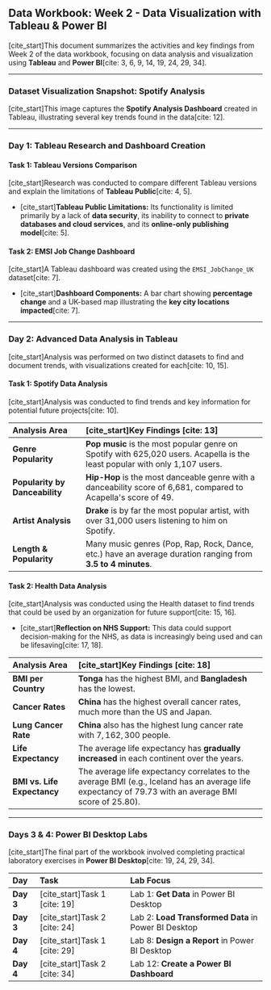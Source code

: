 ## Data Workbook: Week 2 - Data Visualization with Tableau & Power BI

[cite\_start]This document summarizes the activities and key findings from Week 2 of the data workbook, focusing on data analysis and visualization using **Tableau** and **Power BI**[cite: 3, 6, 9, 14, 19, 24, 29, 34].

-----

### Dataset Visualization Snapshot: Spotify Analysis

[cite\_start]This image captures the **Spotify Analysis Dashboard** created in Tableau, illustrating several key trends found in the data[cite: 12].

-----

### Day 1: Tableau Research and Dashboard Creation

#### Task 1: Tableau Versions Comparison

[cite\_start]Research was conducted to compare different Tableau versions and explain the limitations of **Tableau Public**[cite: 4, 5].

  * [cite\_start]**Tableau Public Limitations:** Its functionality is limited primarily by a lack of **data security**, its inability to connect to **private databases and cloud services**, and its **online-only publishing model**[cite: 5].

#### Task 2: EMSI Job Change Dashboard

[cite\_start]A Tableau dashboard was created using the `EMSI_JobChange_UK` dataset[cite: 7].

  * [cite\_start]**Dashboard Components:** A bar chart showing **percentage change** and a UK-based map illustrating the **key city locations impacted**[cite: 7].

-----

### Day 2: Advanced Data Analysis in Tableau

[cite\_start]Analysis was performed on two distinct datasets to find and document trends, with visualizations created for each[cite: 10, 15].

#### Task 1: Spotify Data Analysis

[cite\_start]Analysis was conducted to find trends and key information for potential future projects[cite: 10].

| Analysis Area | [cite\_start]Key Findings [cite: 13] |
| :--- | :--- |
| **Genre Popularity** | **Pop music** is the most popular genre on Spotify with 625,020 users. Acapella is the least popular with only 1,107 users. |
| **Popularity by Danceability** | **Hip-Hop** is the most danceable genre with a danceability score of 6,681, compared to Acapella's score of 49. |
| **Artist Analysis** | **Drake** is by far the most popular artist, with over 31,000 users listening to him on Spotify. |
| **Length & Popularity** | Many music genres (Pop, Rap, Rock, Dance, etc.) have an average duration ranging from **$3.5$ to $4$ minutes**. |

#### Task 2: Health Data Analysis

[cite\_start]Analysis was conducted using the Health dataset to find trends that could be used by an organization for future support[cite: 15, 16].

  * [cite\_start]**Reflection on NHS Support:** This data could support decision-making for the NHS, as data is increasingly being used and can be lifesaving[cite: 17, 18].

| Analysis Area | [cite\_start]Key Findings [cite: 18] |
| :--- | :--- |
| **BMI per Country** | **Tonga** has the highest BMI, and **Bangladesh** has the lowest. |
| **Cancer Rates** | **China** has the highest overall cancer rates, much more than the US and Japan. |
| **Lung Cancer Rate** | **China** also has the highest lung cancer rate with $7,162,300$ people. |
| **Life Expectancy** | The average life expectancy has **gradually increased** in each continent over the years. |
| **BMI vs. Life Expectancy** | The average life expectancy correlates to the average BMI (e.g., Iceland has an average life expectancy of $79.73$ with an average BMI score of $25.80$). |

-----

### Days 3 & 4: Power BI Desktop Labs

[cite\_start]The final part of the workbook involved completing practical laboratory exercises in **Power BI Desktop**[cite: 19, 24, 29, 34].

| Day | Task | Lab Focus |
| :--- | :--- | :--- |
| **Day 3** | [cite\_start]Task 1 [cite: 19] | Lab 1: **Get Data** in Power BI Desktop |
| **Day 3** | [cite\_start]Task 2 [cite: 24] | Lab 2: **Load Transformed Data** in Power BI Desktop |
| **Day 4** | [cite\_start]Task 1 [cite: 29] | Lab 8: **Design a Report** in Power BI Desktop |
| **Day 4** | [cite\_start]Task 2 [cite: 34] | Lab 12: **Create a Power BI Dashboard** |
